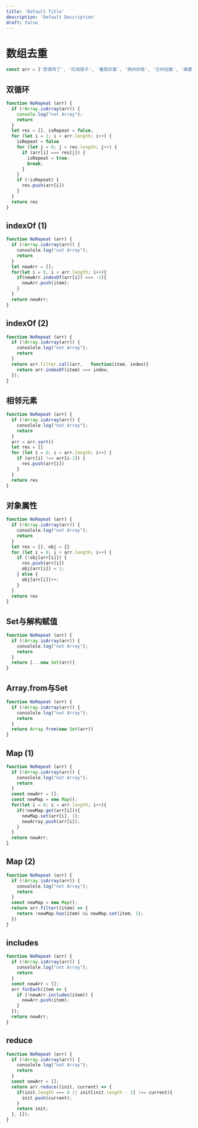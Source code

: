 ```yaml
---
title: 'Default Title'
description: 'Default Description'
draft: false
---
```


<!--
 * @Author: shawicx d35f3153@proton.me
 * @Date: 2024-06-23 00:57:25
 * @LastEditors: shawicx d35f3153@proton.me
 * @LastEditTime: 2025-08-09 09:44:31
 * @Description: 
-->
# 数组去重

```typescript
const arr = ['宫保鸡丁', '红烧茄子', '番茄炒蛋', '扬州炒饭', '兰州拉面', '麻婆豆腐', '回锅牛肉', '红烧茄子'];
```

## 双循环

```typescript
function NoRepeat (arr) {
  if (!Array.isArray(arr)) {
    console.log("not Array");
    return
  }
  let res = [], isRepeat = false;
  for (let i = 1; i < arr.length; i++) {
    isRepeat = false
    for (let j = 0; j < res.length; j++) {
      if (arr[i] === res[j]) {
        isRepeat = true;
        break;
      }
    }
    if (!isRepeat) {
      res.push(arr[i])
    }
  }
  return res
}
```

## indexOf (1)

```typescript
function NoRepeat (arr) {
  if (!Array.isArray(arr)) {
    consolole.log("not Array");
    return
  }
  let newArr = [];
  for(let i = 0, i < arr.length; i++){
    if(newArr.indexOf(arr[i]) === -1){
      newArr.push(item);
    }
  }
  return newArr;
}
```

## indexOf (2)

```typescript
function NoRepeat (arr) {
  if (!Array.isArray(arr)) {
    consolole.log("not Array");
    return
  }
  return arr.filter.call(arr,   function(item, index){
    return arr.indexOf(item) === index;
  });
}
```

## 相邻元素

```typescript
function NoRepeat (arr) {
  if (!Array.isArray(arr)) {
    consolole.log("not Array");
    return
  }
  arr = arr.sort()
  let res = []
  for (let i = 0; i < arr.length; i++) {
    if (arr[i] !== arr[i-1]) {
      res.push(arr[i])
    }
  }
  return res
}
```

## 对象属性

```typescript
function NoRepeat (arr) {
  if (!Array.isArray(arr)) {
    consolole.log("not Array");
    return
  }
  let res = [], obj = {}
  for (let i = 0; i < arr.length; i++) {
    if (!obj[arr[i]]) {
      res.push(arr[i])
      obj[arr[i]] = 1;
    } else {
      obj[arr[i]]++;
    }
  }
  return res
}
```

## Set与解构赋值

```typescript
function NoRepeat (arr) {
  if (!Array.isArray(arr)) {
    consolole.log("not Array");
    return
  }
  return [...new Set(arr)]
}
```

## Array.from与Set

```typescript
function NoRepeat (arr) {
  if (!Array.isArray(arr)) {
    consolole.log("not Array");
    return
  }
  return Array.from(new Set(arr))
}
```

## Map (1)

```typescript
function NoRepeat (arr) {
  if (!Array.isArray(arr)) {
    consolole.log("not Array");
    return
  }
  const newArr = [];
  const newMap = new Map();
  for(let i = 0; i < arr.length; i++){
    if(!newMap.get(arr[i])){
      newMap.set(arr[i], 1);
      newArray.push(arr[i]);
    }
  }
  return newArr;
}
```

## Map (2)

```typescript
function NoRepeat (arr) {
  if (!Array.isArray(arr)) {
    consolole.log("not Array");
    return
  }
  const newMap = new Map();
  return arr.filter((item) => {
    return !newMap.has(item) && newMap.set(item, 1);
  })
}
```

## includes

```typescript
function NoRepeat (arr) {
  if (!Array.isArray(arr)) {
    consolole.log("not Array");
    return
  }
  const newArr = [];
  arr.forEach(item => {
    if (!newArr.includes(item)) {
      newArr.push(item);
    }
  });
  return newArr;    
}
```

## reduce

```typescript
function NoRepeat (arr) {
  if (!Array.isArray(arr)) {
    consolole.log("not Array");
    return
  }
  const newArr = [];
  return arr.reduce((init, current) => {
    if(init.length === 0 || init[init.length - 1] !== current){
      init.push(current);
    }
    return init;
  }, []);
}
```
